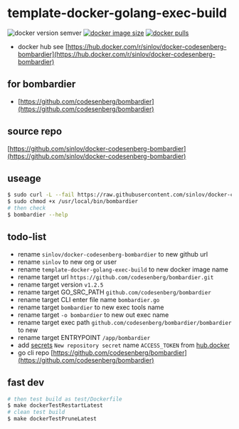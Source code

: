 # template-docker-golang-exec-build

![docker version semver](https://img.shields.io/docker/v/sinlov/docker-codesenberg-bombardier?sort=semver)
[![docker image size](https://img.shields.io/docker/image-size/sinlov/docker-codesenberg-bombardier)](https://hub.docker.com/r/sinlov/docker-codesenberg-bombardier)
[![docker pulls](https://img.shields.io/docker/pulls/sinlov/docker-codesenberg-bombardier)](https://hub.docker.com/r/sinlov/docker-codesenberg-bombardier/tags?page=1&ordering=last_updated)

- docker hub see [https://hub.docker.com/r/sinlov/docker-codesenberg-bombardier](https://hub.docker.com/r/sinlov/docker-codesenberg-bombardier)

## for bombardier

- [https://github.com/codesenberg/bombardier](https://github.com/codesenberg/bombardier)

## source repo

[https://github.com/sinlov/docker-codesenberg-bombardier](https://github.com/sinlov/docker-codesenberg-bombardier)

## useage

```bash
$ sudo curl -L --fail https://raw.githubusercontent.com/sinlov/docker-codesenberg-bombardier/main/run.sh -o /usr/local/bin/bombardier
$ sudo chmod +x /usr/local/bin/bombardier
# then check
$ bombardier --help
```

## todo-list

- rename `sinlov/docker-codesenberg-bombardier` to new github url
- rename `sinlov` to new org or user
- rename `template-docker-golang-exec-build` to new docker image name
- rename target url `https://github.com/codesenberg/bombardier.git`
- rename target version `v1.2.5`
- rename target GO_SRC_PATH `github.com/codesenberg/bombardier`
- rename target CLI enter file name `bombardier.go`
- rename target `bombardier` to new exec tools name
- rename target `-o bombardier` to new out exec name
- rename target exec path `github.com/codesenberg/bombardier/bombardier` to new
- rename target ENTRYPOINT `/app/bombardier`
- add [secrets](https://github.com/sinlov/docker-codesenberg-bombardier/settings/secrets/actions) `New repository secret` name `ACCESS_TOKEN` from [hub.docker](https://hub.docker.com/settings/security)
- go cli repo [https://github.com/codesenberg/bombardier](https://github.com/codesenberg/bombardier)

## fast dev

```bash
# then test build as test/Dockerfile
$ make dockerTestRestartLatest
# clean test build
$ make dockerTestPruneLatest
```
